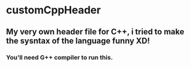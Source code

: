 # customCppHeader
## My very own header file for C++, i tried to make the sysntax of the language funny XD!
### You'll need G++ compiler to run this.
